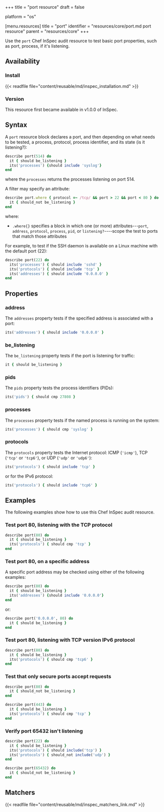 +++
title = "port resource"
draft = false

platform = "os"

[menu.resources]
    title = "port"
    identifier = "resources/core/port.md port resource"
    parent = "resources/core"
+++

Use the `port` Chef InSpec audit resource to test basic port properties, such as port, process, if it's listening.

## Availability

### Install

{{< readfile file="content/reusable/md/inspec_installation.md" >}}

### Version

This resource first became available in v1.0.0 of InSpec.

## Syntax

A `port` resource block declares a port, and then depending on what needs to be tested, a process, protocol, process identifier, and its state (is it listening?):

```ruby
describe port(514) do
  it { should be_listening }
  its('processes') {should include 'syslog'}
end
```

where the `processes` returns the processes listening on port 514.

A filter may specify an attribute:

```ruby
describe port.where { protocol =~ /tcp/ && port > 22 && port < 80 } do
  it { should_not be_listening }
end
```

where:

- `.where{}` specifies a block in which one (or more) attributes---`port`, `address`, `protocol`, `process`, `pid`, or `listening?`----scope the test to ports that match those attributes

For example, to test if the SSH daemon is available on a Linux machine with the default port (22):

```ruby
describe port(22) do
  its('processes') { should include 'sshd' }
  its('protocols') { should include 'tcp' }
  its('addresses') { should include '0.0.0.0' }
end
```

## Properties

### address

The `addresses` property tests if the specified address is associated with a port:

```ruby
its('addresses') { should include '0.0.0.0' }
```

### be_listening

The `be_listening` property tests if the port is listening for traffic:

```ruby
it { should be_listening }
```

### pids

The `pids` property tests the process identifiers (PIDs):

```ruby
its('pids') { should cmp 27808 }
```

### processes

The `processes` property tests if the named process is running on the system:

```ruby
its('processes') { should cmp 'syslog' }
```

### protocols

The `protocols` property tests the Internet protocol: ICMP (`'icmp'`), TCP (`'tcp'` or `'tcp6'`), or UDP (`'udp'` or `'udp6'`):

```ruby
its('protocols') { should include 'tcp' }
```

or for the IPv6 protocol:

```ruby
its('protocols') { should include 'tcp6' }
```

## Examples

The following examples show how to use this Chef InSpec audit resource.

### Test port 80, listening with the TCP protocol

```ruby
describe port(80) do
  it { should be_listening }
  its('protocols') { should cmp 'tcp' }
end
```

### Test port 80, on a specific address

A specific port address may be checked using either of the following examples:

```ruby
describe port(80) do
  it { should be_listening }
  its('addresses') {should include '0.0.0.0'}
end
```

or:

```ruby
describe port('0.0.0.0', 80) do
  it { should be_listening }
end
```

### Test port 80, listening with TCP version IPv6 protocol

```ruby
describe port(80) do
  it { should be_listening }
  its('protocols') { should cmp 'tcp6' }
end
```

### Test that only secure ports accept requests

```ruby
describe port(80) do
  it { should_not be_listening }
end

describe port(443) do
  it { should be_listening }
  its('protocols') { should cmp 'tcp' }
end
```

### Verify port 65432 isn't listening

```ruby
describe port(22) do
  it { should be_listening }
  its('protocols') { should include('tcp') }
  its('protocols') { should_not include('udp') }
end

describe port(65432) do
  it { should_not be_listening }
end
```

## Matchers

{{< readfile file="content/reusable/md/inspec_matchers_link.md" >}}

